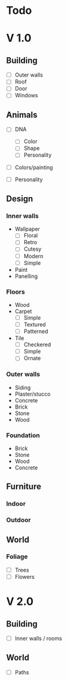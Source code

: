 # Todo

# V 1.0

## Building
- [ ] Outer walls
- [ ] Roof
- [ ] Door
- [ ] Windows

## Animals
- [ ] DNA
	- [ ] Color
	- [ ] Shape
	- [ ] Personality
- [ ] Colors/painting
- [ ] Personality


## Design
### Inner walls
- Wallpaper
	- [ ] Floral
	- [ ] Retro
	- [ ] Cutesy
	- [ ] Modern
	- [ ] Simple
- Paint
- Panelling

### Floors
- Wood
- Carpet
	- [ ] Simple
	- [ ] Textured
	- [ ] Patterned
- Tile
	- [ ] Checkered
	- [ ] Simple
	- [ ] Ornate

### Outer walls
- Siding
- Plaster/stucco
- Concrete
- Brick
- Stone
- Wood

### Foundation
- Brick
- Stone
- Wood
- Concrete


## Furniture
### Indoor
### Outdoor


## World
### Foliage
- [ ] Trees
- [ ] Flowers

# V 2.0

## Building
- [ ] Inner walls / rooms

## World
- [ ] Paths
